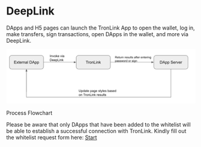 # DeepLink

DApps and H5 pages can launch the TronLink App to open the wallet, log in, make transfers, sign transactions, open DApps in the wallet, and more via DeepLink.

![image](../images/tronlink-app_deeplink_img_0.jpg)

<style>
img {
  max-width: 100%!important;
}
</style>

Process Flowchart

Please be aware that only DApps that have been added to the whitelist will be able to establish a successful connection with TronLink. Kindly fill out the whitelist request form here: [Start](https://docs.google.com/forms/d/e/1FAIpQLSdFmYGxVZzwCSsvmdOTq064sxWD22STYth1g5GO5zn3OrB5Jw/viewform?usp=sf_link)

